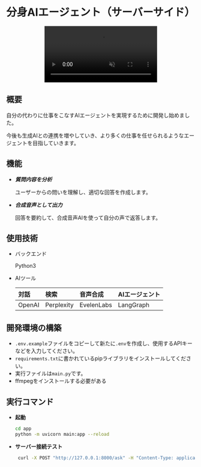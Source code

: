 # 分身AIエージェント（サーバーサイド）

<div style="display: flex; justify-content: center;">
    <video controls src="https://github.com/user-attachments/assets/71b373b3-8df1-48ed-91ba-c99c4dd591bf" muted="true"></video>
</div>

## 概要

自分の代わりに仕事をこなすAIエージェントを実現するために開発し始めました。

今後も生成AIとの連携を増やしていき、より多くの仕事を任せられるようなエージェントを目指していきます。

## 機能

- ***質問内容を分析***

    ユーザーからの問いを理解し、適切な回答を作成します。

- ***合成音声として出力***

    回答を要約して、合成音声AIを使って自分の声で返答します。


## 使用技術

- バックエンド

    Python3

- AIツール

  |対話|検索|音声合成|AIエージェント|
  |:--|:--|:--|:--|
  |OpenAI|Perplexity|EvelenLabs|LangGraph|


## 開発環境の構築

- ```.env.example```ファイルをコピーして新たに```.env```を作成し、使用するAPIキーなどを入力してください。
- ```requirements.txt```に書かれているpipライブラリをインストールしてください。
- 実行ファイルは```main.py```です。
- ffmpegをインストールする必要がある


## 実行コマンド

- **起動**

    ```sh
    cd app
    python -m uvicorn main:app --reload
    ```

- **サーバー接続テスト**

    ```sh
     curl -X POST "http://127.0.0.1:8000/ask" -H "Content-Type: application/json" -d "{\"question\": \"今日の日本のニュースは何の日ですか？\"}"
    ```